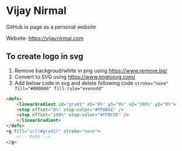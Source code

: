 # Vijay Nirmal

GitHub.io page as a personal website

Website: https://vijaynirmal.com

## To create logo in svg
1. Remove backgroud/white in png using https://www.remove.bg/
2. Convert to SVG using https://www.pngtosvg.com/
3. Add below code in svg and delete following code `stroke="none" fill="#000000" fill-rule="evenodd"`
```html
<defs>
    <linearGradient id="grad1" x1="0%" y1="0%" x2="100%" y2="0%">
    <stop offset="0%" stop-color="#FFDB6E" />
    <stop offset="100%" stop-color="#FFBC5E" />
    </linearGradient>
</defs>
<g fill="url(#grad1)" stroke="none">
    <!-- Path -->
</g>
```